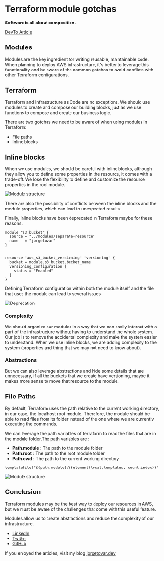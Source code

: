 # Terraform module gotchas

**Software is all about composition.**

[DevTo Article](https://dev.to/aws-builders/terraform-module-gotchas-inline-block-example-s3-aws-1ib2)

## Modules

Modules are the key ingredient for writing reusable, maintainable code. When planning to deploy AWS infrastructure, it's better to leverage this functionality and be aware of the common gotchas to avoid conflicts with other Terraform configurations.

## Terraform

Terraform and Infrastructure as Code are no exceptions. We should use modules to create and compose our building blocks,
just as we use functions to compose and create our business logic.

There are two gotchas we need to be aware of when using modules in Terraform:

- File paths
- Inline blocks

## Inline blocks

When we use modules, we should be careful with inline blocks, although they allow you to define some properties in the
resource, it comes with a trade-off.
We lose the flexibility to define and customize the resource properties in the root module.

![Module structure](https://dev-to-uploads.s3.amazonaws.com/uploads/articles/ekz3vs2hpvflkf473dym.png)

There are also the possibility of conflicts between the inline blocks and the module properties, which can lead to
unexpected results.

Finally, inline blocks have been deprecated in Terraform maybe for these reasons.

```hcl
module "s3_bucket" {
  source = "../modules/separate-resource"
  name   = "jorgetovar"
}


resource "aws_s3_bucket_versioning" "versioning" {
  bucket = module.s3_bucket.bucket_name
  versioning_configuration {
    status = "Enabled"
  }
}
```

Defining Terraform configuration within both the module itself and the file that uses the module can lead to several issues

![Deprecation](https://dev-to-uploads.s3.amazonaws.com/uploads/articles/xq1g1ns02pdehkabre9v.png)

### Complexity

We should organize our modules in a way that we can easily interact with a part of the infrastructure without having to
understand the whole system.
Our job is to remove the accidental complexity and make the system easier to understand. When we use inline blocks, we
are adding complexity to the system (properties and thing that we may not need to know about).

### Abstractions

But we can also leverage abstractions and hide some details that are unnecessary, if all the buckets that we create have
versioning, maybe it makes more sense to move that resource to the module.

## File Paths

By default, Terraform uses the path relative to the current working directory, in our case, the localhost root module.
Therefore, the module should be able to read files from its folder instead of the one where we are currently executing
the commands.

We can leverage the path variables of terraform to read the files that are in the module folder.The path variables are :

- **Path.module** : The path to the module folder
- **Path.root** : The path to the root module folder
- **Path.cwd** : The path to the current working directory

```hcl
templatefile("${path.module}/${element(local.templates, count.index)}"
```

![Module structure](https://dev-to-uploads.s3.amazonaws.com/uploads/articles/iii16z78qxspxc5rs1gk.png)

## Conclusion

Terraform modules may be the best way to deploy our resources in AWS, but we must be aware of the challenges that come with this useful feature.

Modules allow us to create abstractions and reduce the complexity of our infrastructure.


- [LinkedIn](https://www.linkedin.com/in/jorgetovar-sa)
- [Twitter](https://twitter.com/jorgetovar621)
- [GitHub](https://github.com/jorgetovar)

If you enjoyed the articles, visit my blog [jorgetovar.dev](jorgetovar.dev)

